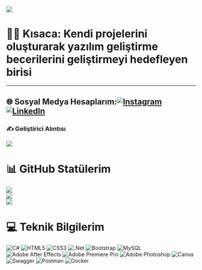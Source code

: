 [![](https://visitcount.itsvg.in/api?id=popmarley&icon=0&color=0)](https://visitcount.itsvg.in)
---

# 👨‍💻 Kısaca: Kendi projelerini oluşturarak yazılım geliştirme becerilerini geliştirmeyi hedefleyen birisi

---

## 🌐 Sosyal Medya Hesaplarım:[![Instagram](https://img.shields.io/badge/Instagram-%23E4405F.svg?logo=Instagram&logoColor=white)](https://instagram.com/huseyinozguven) [![LinkedIn](https://img.shields.io/badge/LinkedIn-%230077B5.svg?logo=linkedin&logoColor=white)](https://linkedin.com/in/huseyinozguven) 


### ✍️ Geliştirici Alıntısı
![](https://quotes-github-readme.vercel.app/api?type=horizontal&theme=radical)

# 📊 GitHub Statülerim
![](https://github-readme-stats.vercel.app/api?username=popmarley&theme=radical&hide_border=false&include_all_commits=false&count_private=false)<br/>
![](https://github-readme-streak-stats.herokuapp.com/?user=popmarley&theme=radical&hide_border=false)<br/>
![](https://github-readme-stats.vercel.app/api/top-langs/?username=popmarley&theme=radical&hide_border=false&include_all_commits=false&count_private=false&layout=compact)

# 💻 Teknik Bilgilerim
![C#](https://img.shields.io/badge/c%23-%23239120.svg?style=for-the-badge&logo=c-sharp&logoColor=white) ![HTML5](https://img.shields.io/badge/html5-%23E34F26.svg?style=for-the-badge&logo=html5&logoColor=white) ![CSS3](https://img.shields.io/badge/css3-%231572B6.svg?style=for-the-badge&logo=css3&logoColor=white) ![.Net](https://img.shields.io/badge/.NET-5C2D91?style=for-the-badge&logo=.net&logoColor=white) ![Bootstrap](https://img.shields.io/badge/bootstrap-%23563D7C.svg?style=for-the-badge&logo=bootstrap&logoColor=white) ![MySQL](https://img.shields.io/badge/mysql-%2300f.svg?style=for-the-badge&logo=mysql&logoColor=white) ![Adobe After Effects](https://img.shields.io/badge/Adobe%20After%20Effects-9999FF.svg?style=for-the-badge&logo=Adobe%20After%20Effects&logoColor=white) ![Adobe Premiere Pro](https://img.shields.io/badge/Adobe%20Premiere%20Pro-9999FF.svg?style=for-the-badge&logo=Adobe%20Premiere%20Pro&logoColor=white) ![Adobe Photoshop](https://img.shields.io/badge/adobephotoshop-%2331A8FF.svg?style=for-the-badge&logo=adobephotoshop&logoColor=white) ![Canva](https://img.shields.io/badge/Canva-%2300C4CC.svg?style=for-the-badge&logo=Canva&logoColor=white) ![Swagger](https://img.shields.io/badge/-Swagger-%23Clojure?style=for-the-badge&logo=swagger&logoColor=white) ![Postman](https://img.shields.io/badge/Postman-FF6C37?style=for-the-badge&logo=postman&logoColor=white) ![Docker](https://img.shields.io/badge/docker-%230db7ed.svg?style=for-the-badge&logo=docker&logoColor=white)


